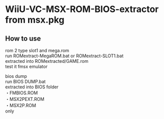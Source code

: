 # WiiU-VC-MSX-ROM-BIOS-extractor from msx.pkg
## How to use
rom 2 type slot1 and mega.rom<br />
run ROMextract-MegaROM.bat or ROMextract-SLOT1.bat<br />
extracted into ROMextracted/GAME.rom<br />
test it fmsx emulator<br />

bios dump<br />
run BIOS DUMP.bat<br />
extracted into BIOS folder<br />
・FMBIOS.ROM<br />
・MSX2PEXT.ROM<br />
・MSX2P.ROM<br />
only<br />
